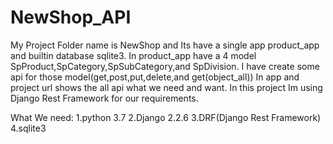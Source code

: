 # NewShop_API

My Project Folder name is NewShop and Its have a single app product_app and builtin database sqlite3.
In product_app have a 4 model SpProduct,SpCategory,SpSubCategory,and SpDivision.
I have create some api for those model(get,post,put,delete,and get(object_all))
In app and project url shows the all api what we need and want.
In this project Im using Django Rest Framework for our requirements.


What We need:
1.python 3.7
2.Django 2.2.6
3.DRF(Django Rest Framework)
4.sqlite3

